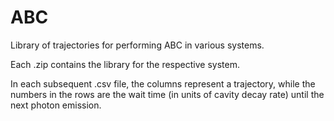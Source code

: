 # ABC
Library of trajectories for performing ABC in various systems.

Each .zip contains the library for the respective system.

In each subsequent .csv file, the columns represent a trajectory, while the numbers in the rows are the wait time (in units of cavity decay rate) until the next photon emission.
